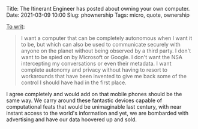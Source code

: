Title: The Itinerant Engineer has posted about owning your own computer.
Date: 2021-03-09 10:00
Slug: phownership
Tags: micro, quote, ownership

[To writ](http://misc-stuff.terraaeon.com/articles/computer-i-own.html):

>  I want a computer that can be completely autonomous when I want it to be, but which can also be used to communicate securely with anyone on the planet without being observed by a third party. I don't want to be spied on by Microsoft or Google. I don't want the NSA intercepting my conversations or even their metadata. I want complete autonomy and privacy without having to resort to workarounds that have been invented to give me back some of the control I should have had in the first place.

I agree completely and would add on that mobile phones should be the same way. We carry around these fantastic devices capable of computational feats that would be unimaginable last century, with near instant access to the world's information and yet, we are bombarded with advertising and have our data hoovered up and sold.
